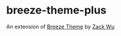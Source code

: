 # breeze-theme-plus

An extension of [Breeze Theme](https://github.com/izackwu/gatsby-starter-breeze) by [Zack Wu](https://github.com/izackwu)

